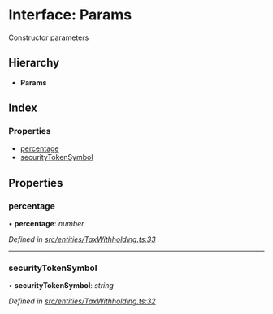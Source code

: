 # Interface: Params

Constructor parameters

## Hierarchy

- **Params**

## Index

### Properties

- [percentage](_entities_taxwithholding_.params.md#percentage)
- [securityTokenSymbol](_entities_taxwithholding_.params.md#securitytokensymbol)

## Properties

### percentage

• **percentage**: _number_

_Defined in [src/entities/TaxWithholding.ts:33](https://github.com/PolymathNetwork/polymath-sdk/blob/d80c6e9/src/entities/TaxWithholding.ts#L33)_

---

### securityTokenSymbol

• **securityTokenSymbol**: _string_

_Defined in [src/entities/TaxWithholding.ts:32](https://github.com/PolymathNetwork/polymath-sdk/blob/d80c6e9/src/entities/TaxWithholding.ts#L32)_
